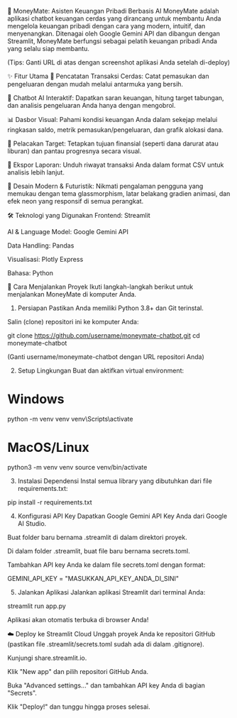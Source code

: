 🤖 MoneyMate: Asisten Keuangan Pribadi Berbasis AI
MoneyMate adalah aplikasi chatbot keuangan cerdas yang dirancang untuk membantu Anda mengelola keuangan pribadi dengan cara yang modern, intuitif, dan menyenangkan. Ditenagai oleh Google Gemini API dan dibangun dengan Streamlit, MoneyMate berfungsi sebagai pelatih keuangan pribadi Anda yang selalu siap membantu.

(Tips: Ganti URL di atas dengan screenshot aplikasi Anda setelah di-deploy)

✨ Fitur Utama
📝 Pencatatan Transaksi Cerdas: Catat pemasukan dan pengeluaran dengan mudah melalui antarmuka yang bersih.

💬 Chatbot AI Interaktif: Dapatkan saran keuangan, hitung target tabungan, dan analisis pengeluaran Anda hanya dengan mengobrol.

📊 Dasbor Visual: Pahami kondisi keuangan Anda dalam sekejap melalui ringkasan saldo, metrik pemasukan/pengeluaran, dan grafik alokasi dana.

🎯 Pelacakan Target: Tetapkan tujuan finansial (seperti dana darurat atau liburan) dan pantau progresnya secara visual.

📄 Ekspor Laporan: Unduh riwayat transaksi Anda dalam format CSV untuk analisis lebih lanjut.

🎨 Desain Modern & Futuristik: Nikmati pengalaman pengguna yang memukau dengan tema glassmorphism, latar belakang gradien animasi, dan efek neon yang responsif di semua perangkat.

🛠️ Teknologi yang Digunakan
Frontend: Streamlit

AI & Language Model: Google Gemini API

Data Handling: Pandas

Visualisasi: Plotly Express

Bahasa: Python

🚀 Cara Menjalankan Proyek
Ikuti langkah-langkah berikut untuk menjalankan MoneyMate di komputer Anda.

1. Persiapan
Pastikan Anda memiliki Python 3.8+ dan Git terinstal.

Salin (clone) repositori ini ke komputer Anda:

git clone https://github.com/username/moneymate-chatbot.git
cd moneymate-chatbot

(Ganti username/moneymate-chatbot dengan URL repositori Anda)

2. Setup Lingkungan
Buat dan aktifkan virtual environment:

# Windows
python -m venv venv
venv\Scripts\activate

# MacOS/Linux
python3 -m venv venv
source venv/bin/activate

3. Instalasi Dependensi
Instal semua library yang dibutuhkan dari file requirements.txt:

pip install -r requirements.txt

4. Konfigurasi API Key
Dapatkan Google Gemini API Key Anda dari Google AI Studio.

Buat folder baru bernama .streamlit di dalam direktori proyek.

Di dalam folder .streamlit, buat file baru bernama secrets.toml.

Tambahkan API key Anda ke dalam file secrets.toml dengan format:

GEMINI_API_KEY = "MASUKKAN_API_KEY_ANDA_DI_SINI"

5. Jalankan Aplikasi
Jalankan aplikasi Streamlit dari terminal Anda:

streamlit run app.py

Aplikasi akan otomatis terbuka di browser Anda!

☁️ Deploy ke Streamlit Cloud
Unggah proyek Anda ke repositori GitHub (pastikan file .streamlit/secrets.toml sudah ada di dalam .gitignore).

Kunjungi share.streamlit.io.

Klik "New app" dan pilih repositori GitHub Anda.

Buka "Advanced settings..." dan tambahkan API key Anda di bagian "Secrets".

Klik "Deploy!" dan tunggu hingga proses selesai.

